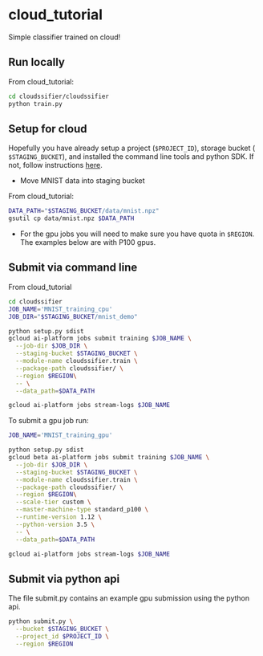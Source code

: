 # cloud_tutorial
Simple classifier trained on cloud!

## Run locally
From cloud_tutorial:
```bash
cd cloudssifier/cloudssifier
python train.py
```

## Setup for cloud

Hopefully you have already setup a project (`$PROJECT_ID`), storage bucket ( `$STAGING_BUCKET`), and installed the command line tools and python SDK. If not, follow instructions [here](https://cloud.google.com/ml-engine/docs/tensorflow/getting-started-keras).

* Move MNIST data into staging bucket

From cloud_tutorial:
```bash
DATA_PATH="$STAGING_BUCKET/data/mnist.npz"
gsutil cp data/mnist.npz $DATA_PATH
```
* For the gpu jobs you will need to make sure you have quota in `$REGION`. The examples below are with P100 gpus.


## Submit via command line
From cloud_tutorial
```bash
cd cloudssifier
JOB_NAME='MNIST_training_cpu'
JOB_DIR="$STAGING_BUCKET/mnist_demo"

python setup.py sdist
gcloud ai-platform jobs submit training $JOB_NAME \
  --job-dir $JOB_DIR \
  --staging-bucket $STAGING_BUCKET \
  --module-name cloudssifier.train \
  --package-path cloudssifier/ \
  --region $REGION\
  -- \
  --data_path=$DATA_PATH

gcloud ai-platform jobs stream-logs $JOB_NAME
```

To submit a gpu job run:

```bash
JOB_NAME='MNIST_training_gpu'

python setup.py sdist
gcloud beta ai-platform jobs submit training $JOB_NAME \
  --job-dir $JOB_DIR \
  --staging-bucket $STAGING_BUCKET \
  --module-name cloudssifier.train \
  --package-path cloudssifier/ \
  --region $REGION\
  --scale-tier custom \
  --master-machine-type standard_p100 \
  --runtime-version 1.12 \
  --python-version 3.5 \
  -- \
  --data_path=$DATA_PATH

gcloud ai-platform jobs stream-logs $JOB_NAME

```

## Submit via python api
The file submit.py contains an example gpu submission using the python api.
```bash
python submit.py \
  --bucket $STAGING_BUCKET \
  --project_id $PROJECT_ID \
  --region $REGION
```
